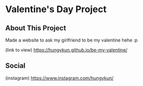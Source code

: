 # Valentine's Day Project

## About This Project
Made a website to ask my girlfriend to be my valentine hehe :p

(link to view) https://hungykun.github.io/be-my-valentine/

## Social
(instagram) https://www.instagram.com/hungykun/
